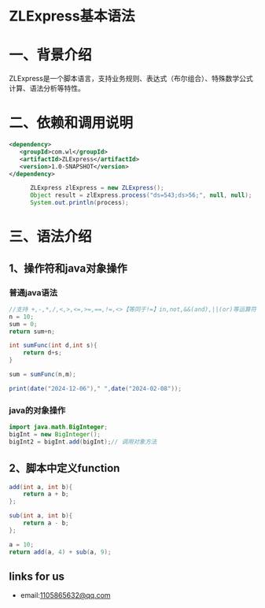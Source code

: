 # ZLExpress基本语法

# 一、背景介绍

ZLExpress是一个脚本语言，支持业务规则、表达式（布尔组合）、特殊数学公式计算、语法分析等特性。

# 二、依赖和调用说明

```xml
<dependency>
   <groupId>com.wl</groupId>
   <artifactId>ZLExpress</artifactId>
   <version>1.0-SNAPSHOT</version>
</dependency>
```


```java
      ZLExpress zlExpress = new ZLExpress();
      Object result = zlExpress.process("ds=543;ds>56;", null, null);
      System.out.println(process);
```

# 三、语法介绍

## 1、操作符和java对象操作
### 普通java语法
```java
//支持 +,-,*,/,<,>,<=,>=,==,!=,<>【等同于!=】in,not,&&(and),||(or)等运算符，支持自定义函数。支持创建java对象并调用方法。
n = 10;
sum = 0;
return sum+n;

int sumFunc(int d,int s){
    return d+s;
}

sum = sumFunc(n,m);

print(date("2024-12-06")," ",date("2024-02-08"));
```




### java的对象操作
```java
import java.math.BigInteger;
bigInt = new BigInteger();
bigInt2 = bigInt.add(bigInt);// 调用对象方法
```

## 2、脚本中定义function
```java
add(int a, int b){
    return a + b;
};

sub(int a, int b){
    return a - b;
};

a = 10;
return add(a, 4) + sub(a, 9);
```



## links for us
-  email:1105865632@qq.com

